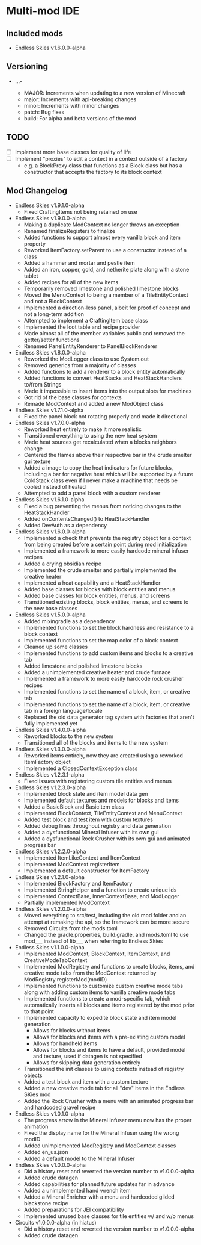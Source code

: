 # Multi-mod IDE

## Included mods
- Endless Skies v1.6.0.0-alpha

## Versioning
- <MAJOR>.<major>.<minor>.<patch>-<build>
  - MAJOR: Increments when updating to a new version of Minecraft
  - major: Increments with api-breaking changes
  - minor: Increments with minor changes
  - patch: Bug fixes
  - build: For alpha and beta versions of the mod

## TODO
- [ ] Implement more base classes for quality of life
- [ ] Implement "proxies" to edit a context in a context outside of a factory
  - e.g. a BlockProxy class that functions as a Block class but has a constructor that accepts the factory to its block context
## Mod Changelog
- Endless Skies v1.9.1.0-alpha
  - Fixed CraftingItems not being retained on use
- Endless Skies v1.9.0.0-alpha
  - Making a duplicate ModContext no longer throws an exception
  - Renamed finalizeRegisters to finalize
  - Added functions to support almost every vanilla block and item property
  - Reworked ItemFactory.setParent to use a constructor instead of a class
  - Added a hammer and mortar and pestle item
  - Added an iron, copper, gold, and netherite plate along with a stone tablet
  - Added recipes for all of the new items
  - Temporarily removed limestone and polished limestone blocks
  - Moved the MenuContext to being a member of a TileEntityContext and not a BlockContext
  - Implemented a direction-less panel, albeit for proof of concept and not a long-term addition
  - Attempted to implement a CraftingItem base class
  - Implemented the loot table and recipe provider
  - Made almost all of the member variables public and removed the getter/setter functions
  - Renamed PanelEntityRenderer to PanelBlockRenderer
- Endless Skies v1.8.0.0-alpha
  - Reworked the ModLogger class to use System.out
  - Removed generics from a majority of classes
  - Added functions to add a renderer to a block entity automatically
  - Added functions to convert HeatStacks and HeatStackHandlers to/from Strings
  - Made it impossible to insert items into the output slots for machines
  - Got rid of the base classes for contexts
  - Remade ModContext and added a new ModObject class
- Endless Skies v1.7.1.0-alpha
  - Fixed the panel block not rotating properly and made it directional
- Endless Skies v1.7.0.0-alpha
  - Reworked heat entirely to make it more realistic
  - Transitioned everything to using the new heat system
  - Made heat sources get recalculated when a blocks neighbors change
  - Centered the flames above their respective bar in the crude smelter gui texture
  - Added a image to copy the heat indicators for future blocks, including a bar for negative heat which will be supported by a future ColdStack class even if I never make a machine that needs be cooled instead of heated
  - Attempted to add a panel block with a custom renderer
- Endless Skies v1.6.1.0-alpha
  - Fixed a bug preventing the menus from noticing changes to the HeatStackHandler
  - Added onContentsChanged() to HeatStackHandler
  - Added DevAuth as a dependency
- Endless Skies v1.6.0.0-alpha
  - Implemented a check that prevents the registry object for a context from being created before a certain point during mod initialization
  - Implemented a framework to more easily hardcode mineral infuser recipes
  - Added a crying obsidian recipe
  - Implemented the crude smelter and partially implemented the creative heater
  - Implemented a heat capability and a HeatStackHandler
  - Added base classes for blocks with block entities and menus
  - Added base classes for block entities, menus, and screens
  - Transitioned existing blocks, block entities, menus, and screens to the new base classes
- Endless Skies v1.5.0.0-alpha
  - Added mixingradle as a dependency
  - Implemented functions to set the block hardness and resistance to a block context
  - Implemented functions to set the map color of a block context
  - Cleaned up some classes
  - Implemented functions to add custom items and blocks to a creative tab
  - Added limestone and polished limestone blocks
  - Added a unimplemented creative heater and crude furnace
  - Implemented a framework to more easily hardcode rock crusher recipes
  - Implemented functions to set the name of a block, item, or creative tab
  - Implemented functions to set the name of a block, item, or creative tab in a foreign language/locale
  - Replaced the old data generator tag system with factories that aren't fully implemented yet
- Endless Skies v1.4.0.0-alpha
  - Reworked blocks to the new system
  - Transitioned all of the blocks and items to the new system
- Endless Skies v1.3.0.0-alpha
  - Reworked items entirely, now they are created using a reworked ItemFactory object
  - Implemented a ClosedContextException class
- Endless Skies v1.2.3.1-alpha
  - Fixed issues with registering custom tile entities and menus
- Endless Skies v1.2.3.0-alpha
  - Implemented block state and item model data gen
  - Implemented default textures and models for blocks and items
  - Added a BasicBlock and BasicItem class
  - Implemented BlockContext, TileEntityContext and MenuContext
  - Added test block and test item with custom textures
  - Added debug lines throughout registry and data generation
  - Added a dysfunctional Mineral Infuser with its own gui
  - Added a dysfunctional Rock Crusher with its own gui and animated progress bar
- Endless Skies v1.2.2.0-alpha
  - Implemented ItemLikeContext and ItemContext
  - Implemented ModContext.registerItem
  - Implemented a default constructor for ItemFactory
- Endless Skies v1.2.1.0-alpha
  - Implemented BlockFactory and ItemFactory
  - Implemented StringHelper and a function to create unique ids
  - Implemented ContextBase, InnerContextBase, and ModLogger
  - Partially implemented ModContext
- Endless Skies v1.2.0.0-alpha
  - Moved everything to src/test, including the old mod folder and an attempt at remaking the api, so the framework can be more secure
  - Removed Circuits from the mods.toml
  - Changed the gradle.properties, build.gradle, and mods.toml to use mod___ instead of lib___ when referring to Endless Skies
- Endless Skies v1.1.0.0-alpha
  - Implemented ModContext, BlockContext, ItemContext, and CreativeModeTabContext
  - Implemented ModRegistry and functions to create blocks, items, and creative mode tabs from the ModContext returned by ModRegistry.registerMod(modID)
  - Implemented functions to customize custom creative mode tabs along with adding custom items to vanilla creative mode tabs
  - Implemented functions to create a mod-specific tab, which automatically inserts all blocks and items registered by the mod prior to that point
  - Implemented capacity to expedite block state and item model generation
    - Allows for blocks without items
    - Allows for blocks and items with a pre-existing custom model
    - Allows for handheld items
    - Allows for blocks and items to have a default, provided model and texture, used if datagen is not specified
    - Allows for skipping data generation entirely
  - Transitioned the init classes to using contexts instead of registry objects
  - Added a test block and item with a custom texture
  - Added a new creative mode tab for all "dev" items in the Endless SKies mod
  - Added the Rock Crusher with a menu with an animated progress bar and hardcoded gravel recipe
- Endless Skies v1.0.1.0-alpha
  - The progress arrow in the Mineral Infuser menu now has the proper animation
  - Fixed the display name for the Mineral Infuser using the wrong modID
  - Added unimplemented ModRegistry and ModContext classes
  - Added en_us.json
  - Added a default model to the Mineral Infuser
- Endless Skies v1.0.0.0-alpha
  - Did a history reset and reverted the version number to v1.0.0.0-alpha
  - Added crude datagen
  - Added capabilities for planned future updates far in advance
  - Added a unimplemented hand wrench item
  - Added a Mineral Enricher with a menu and hardcoded gilded blackstone recipe
  - Added preparations for JEI compatibility
  - Implemented unused base classes for tile entities w/ and w/o menus
- Circuits v1.0.0.0-alpha (in hiatus)
  - Did a history reset and reverted the version number to v1.0.0.0-alpha
  - Added crude datagen